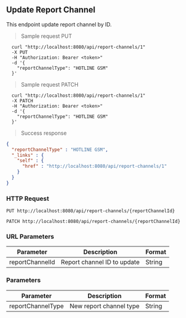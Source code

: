 ## Update Report Channel
This endpoint update report channel by ID.

> Sample request PUT

```shell
  curl "http://localhost:8080/api/report-channels/1"
  -X PUT
  -H "Authorization: Bearer <token>"
  -d '{
    "reportChannelType": "HOTLINE GSM"
  }'
```

> Sample request PATCH

```shell
  curl "http://localhost:8080/api/report-channels/1"
  -X PATCH
  -H "Authorization: Bearer <token>"
  -d '{
    "reportChannelType": "HOTLINE GSM"
  }'
```

> Success response

```json
{
  "reportChannelType" : "HOTLINE GSM",
  "_links" : {
    "self" : {
      "href" : "http://localhost:8080/api/report-channels/1"
    }
  }
}
```

### HTTP Request

`PUT http://localhost:8080/api/report-channels/{reportChannelId}`

`PATCH http://localhost:8080/api/report-channels/{reportChannelId}`

### URL Parameters

Parameter | Description | Format
--------- | ----------- | ---------
reportChannelId | Report channel ID to update | String

### Parameters

Parameter | Description | Format
--------- | ----------- | ---------
reportChannelType | New report channel type | String
